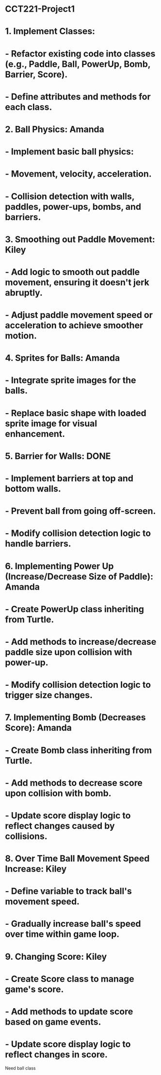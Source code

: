 # CCT221-Project1
# 1. Implement Classes:
#    - Refactor existing code into classes (e.g., Paddle, Ball, PowerUp, Bomb, Barrier, Score).
#    - Define attributes and methods for each class.

# 2. Ball Physics: Amanda
#    - Implement basic ball physics:
#      - Movement, velocity, acceleration.
#      - Collision detection with walls, paddles, power-ups, bombs, and barriers.

# 3. Smoothing out Paddle Movement: Kiley
#    - Add logic to smooth out paddle movement, ensuring it doesn't jerk abruptly.
#    - Adjust paddle movement speed or acceleration to achieve smoother motion.

# 4. Sprites for Balls: Amanda
#    - Integrate sprite images for the balls.
#    - Replace basic shape with loaded sprite image for visual enhancement.

# 5. Barrier for Walls: DONE
#    - Implement barriers at top and bottom walls.
#    - Prevent ball from going off-screen.
#    - Modify collision detection logic to handle barriers.

# 6. Implementing Power Up (Increase/Decrease Size of Paddle): Amanda
#    - Create PowerUp class inheriting from Turtle.
#    - Add methods to increase/decrease paddle size upon collision with power-up.
#    - Modify collision detection logic to trigger size changes.

# 7. Implementing Bomb (Decreases Score): Amanda
#    - Create Bomb class inheriting from Turtle.
#    - Add methods to decrease score upon collision with bomb.
#    - Update score display logic to reflect changes caused by collisions.

# 8. Over Time Ball Movement Speed Increase: Kiley
#    - Define variable to track ball's movement speed.
#    - Gradually increase ball's speed over time within game loop.

# 9. Changing Score: Kiley
#    - Create Score class to manage game's score.
#    - Add methods to update score based on game events.
#    - Update score display logic to reflect changes in score.

Need ball class
